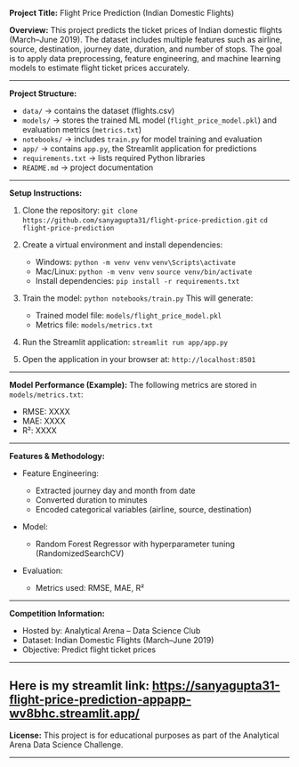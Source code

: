 

**Project Title:** Flight Price Prediction (Indian Domestic Flights)

**Overview:**
This project predicts the ticket prices of Indian domestic flights (March–June 2019).
The dataset includes multiple features such as airline, source, destination, journey date, duration, and number of stops.
The goal is to apply data preprocessing, feature engineering, and machine learning models to estimate flight ticket prices accurately.

---

**Project Structure:**

* `data/` → contains the dataset (flights.csv)
* `models/` → stores the trained ML model (`flight_price_model.pkl`) and evaluation metrics (`metrics.txt`)
* `notebooks/` → includes `train.py` for model training and evaluation
* `app/` → contains `app.py`, the Streamlit application for predictions
* `requirements.txt` → lists required Python libraries
* `README.md` → project documentation

---

**Setup Instructions:**

1. Clone the repository:
   `git clone https://github.com/sanyagupta31/flight-price-prediction.git`
   `cd flight-price-prediction`

2. Create a virtual environment and install dependencies:

   * Windows:
     `python -m venv venv`
     `venv\Scripts\activate`
   * Mac/Linux:
     `python -m venv venv`
     `source venv/bin/activate`
   * Install dependencies:
     `pip install -r requirements.txt`

3. Train the model:
   `python notebooks/train.py`
   This will generate:

   * Trained model file: `models/flight_price_model.pkl`
   * Metrics file: `models/metrics.txt`

4. Run the Streamlit application:
   `streamlit run app/app.py`

5. Open the application in your browser at:
   `http://localhost:8501`

---

**Model Performance (Example):**
The following metrics are stored in `models/metrics.txt`:

* RMSE: XXXX
* MAE: XXXX
* R²: XXXX

---

**Features & Methodology:**

* Feature Engineering:

  * Extracted journey day and month from date
  * Converted duration to minutes
  * Encoded categorical variables (airline, source, destination)

* Model:

  * Random Forest Regressor with hyperparameter tuning (RandomizedSearchCV)

* Evaluation:

  * Metrics used: RMSE, MAE, R²

---

**Competition Information:**

* Hosted by: Analytical Arena – Data Science Club
* Dataset: Indian Domestic Flights (March–June 2019)
* Objective: Predict flight ticket prices

---
Here is my streamlit link: https://sanyagupta31-flight-price-prediction-appapp-wv8bhc.streamlit.app/
---
**License:**
This project is for educational purposes as part of the Analytical Arena Data Science Challenge.

---


